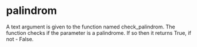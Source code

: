 # palindrom

A text argument is given to the function named check_palindrom. The function checks if the parameter is a palindrome. If so then it returns True, if not - False.
